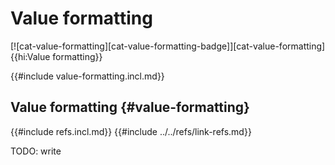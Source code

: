 # Value formatting

[![cat-value-formatting][cat-value-formatting-badge]][cat-value-formatting]{{hi:Value formatting}}

{{#include value-formatting.incl.md}}

## Value formatting {#value-formatting}

{{#include refs.incl.md}}
{{#include ../../refs/link-refs.md}}

<div class="hidden">
TODO: write
</div>
